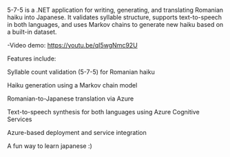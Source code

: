 5-7-5 is a .NET application for writing, generating, and translating Romanian haiku into Japanese. It validates syllable structure, supports text-to-speech in both languages, and uses Markov chains to generate new haiku based on a built-in dataset.

-Video demo: https://youtu.be/qI5wgNmc92U

Features include:

Syllable count validation (5-7-5) for Romanian haiku

Haiku generation using a Markov chain model

Romanian-to-Japanese translation via Azure

Text-to-speech synthesis for both languages using Azure Cognitive Services

Azure-based deployment and service integration

A fun way to learn japanese :)
